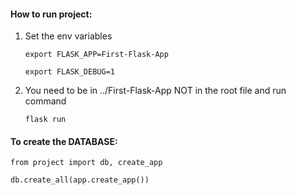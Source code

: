 #### How to run project:

1. Set the env variables
	
	`export FLASK_APP=First-Flask-App`
	
	`export FLASK_DEBUG=1`
	
2. You need to be in ../First-Flask-App NOT in the root file and run command
	
	`flask run`

#### To create the DATABASE:

	from project import db, create_app
	
	db.create_all(app.create_app())
